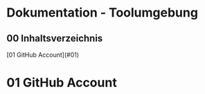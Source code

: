 # Dokumentation - Toolumgebung

<h2> 00 Inhaltsverzeichnis </h2>
[01 GitHub Account](#01)

# 01 GitHub Account

